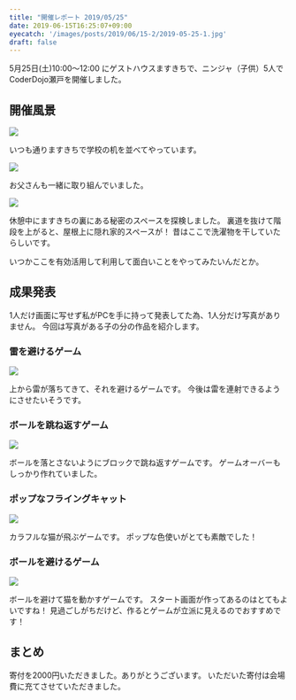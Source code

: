 ```yaml
---
title: "開催レポート 2019/05/25"
date: 2019-06-15T16:25:07+09:00
eyecatch: '/images/posts/2019/06/15-2/2019-05-25-1.jpg'
draft: false
---
```


5月25日(土)10:00〜12:00 にゲストハウスますきちで、ニンジャ（子供）5人でCoderDojo瀬戸を開催しました。

## 開催風景

![](/images/posts/2019/06/15-2/2019-05-25-1.jpg)

いつも通りますきちで学校の机を並べてやっています。

![](/images/posts/2019/06/15-2/2019-05-25-2.jpg)

お父さんも一緒に取り組んでいました。

![](/images/posts/2019/06/15-2/2019-05-25-8.jpg)

休憩中にますきちの裏にある秘密のスペースを探検しました。
裏道を抜けて階段を上がると、屋根上に隠れ家的スペースが！
昔はここで洗濯物を干していたらしいです。

いつかここを有効活用して利用して面白いことをやってみたいんだとか。

## 成果発表

1人だけ画面に写せず私がPCを手に持って発表してた為、1人分だけ写真がありません。
今回は写真がある子の分の作品を紹介します。

### 雷を避けるゲーム

![](/images/posts/2019/06/15-2/2019-05-25-3.jpg)

上から雷が落ちてきて、それを避けるゲームです。
今後は雷を連射できるようにさせたいそうです。

### ボールを跳ね返すゲーム

![](/images/posts/2019/06/15-2/2019-05-25-4.jpg)

ボールを落とさないようにブロックで跳ね返すゲームです。
ゲームオーバーもしっかり作れていました。

### ポップなフライングキャット

![](/images/posts/2019/06/15-2/2019-05-25-5.jpg)

カラフルな猫が飛ぶゲームです。
ポップな色使いがとても素敵でした！

### ボールを避けるゲーム

![](/images/posts/2019/06/15-2/2019-05-25-7.jpg)

ボールを避けて猫を動かすゲームです。
スタート画面が作ってあるのはとてもよいですね！
見過ごしがちだけど、作るとゲームが立派に見えるのでおすすめです！



## まとめ

寄付を2000円いただきました。ありがとうございます。
いただいた寄付は会場費に充てさせていただきました。
